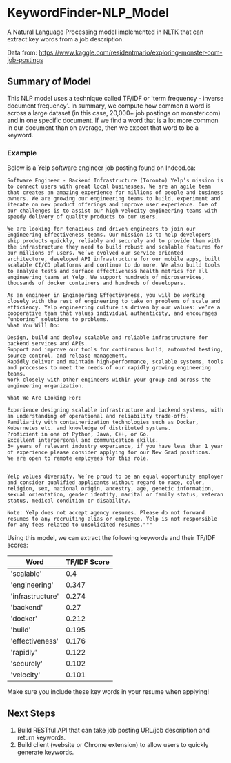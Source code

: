 # KeywordFinder-NLP_Model
A Natural Language Processing model implemented in NLTK that can extract key words from a job description.

Data from: https://www.kaggle.com/residentmario/exploring-monster-com-job-postings

## Summary of Model
This NLP model uses a technique called TF/IDF or 'term frequency - inverse document frequency'. In summary, we compute how common a word is across a large dataset (in this case, 20,000+ job postings on monster.com) and in one specific document. If we find a word that is a lot more common in our document than on average, then we expect that word to be a keyword.

### Example
Below is a Yelp software engineer job posting found on Indeed.ca:

    Software Engineer - Backend Infrastructure (Toronto) Yelp’s mission is to connect users with great local businesses. We are an agile team that creates an amazing experience for millions of people and business owners. We are growing our engineering teams to build, experiment and iterate on new product offerings and improve user experience. One of our challenges is to assist our high velocity engineering teams with speedy delivery of quality products to our users.

    We are looking for tenacious and driven engineers to join our Engineering Effectiveness teams. Our mission is to help developers ship products quickly, reliably and securely and to provide them with the infrastructure they need to build robust and scalable features for our millions of users. We’ve evolved our service oriented architecture, developed API infrastructure for our mobile apps, built scalable CI/CD platforms and continue to do more. We also build tools to analyze tests and surface effectiveness health metrics for all engineering teams at Yelp. We support hundreds of microservices, thousands of docker containers and hundreds of developers.

    As an engineer in Engineering Effectiveness, you will be working closely with the rest of engineering to take on problems of scale and efficiency. Yelp engineering culture is driven by our values: we’re a cooperative team that values individual authenticity, and encourages “unboring” solutions to problems.
    What You Will Do:

    Design, build and deploy scalable and reliable infrastructure for backend services and APIs.
    Support and improve our tools for continuous build, automated testing, source control, and release management.
    Rapidly deliver and maintain high-performance, scalable systems, tools and processes to meet the needs of our rapidly growing engineering teams.
    Work closely with other engineers within your group and across the engineering organization.

    What We Are Looking For:

    Experience designing scalable infrastructure and backend systems, with an understanding of operational and reliability trade-offs.
    Familiarity with containerization technologies such as Docker, Kubernetes etc. and knowledge of distributed systems.
    Proficient in one of Python, Java, C++, or Go.
    Excellent interpersonal and communication skills.
    3+ years of relevant industry experience, if you have less than 1 year of experience please consider applying for our New Grad positions.
    We are open to remote employees for this role.


    Yelp values diversity. We’re proud to be an equal opportunity employer and consider qualified applicants without regard to race, color, religion, sex, national origin, ancestry, age, genetic information, sexual orientation, gender identity, marital or family status, veteran status, medical condition or disability.

    Note: Yelp does not accept agency resumes. Please do not forward resumes to any recruiting alias or employee. Yelp is not responsible for any fees related to unsolicited resumes."""

Using this model, we can extract the following keywords and their TF/IDF scores:


Word           | TF/IDF Score
-------------  | -------------
'scalable'     | 0.4
'engineering'  | 0.347
'infrastructure' | 0.274
'backend' | 0.27
'docker' | 0.212
'build' |  0.195
'effectiveness' | 0.176
'rapidly' | 0.122
'securely' | 0.102
'velocity' | 0.101

Make sure you include these key words in your resume when applying!

## Next Steps

1. Build RESTful API that can take job posting URL/job description and return keywords.
2. Build client (website or Chrome extension) to allow users to quickly generate keywords.
